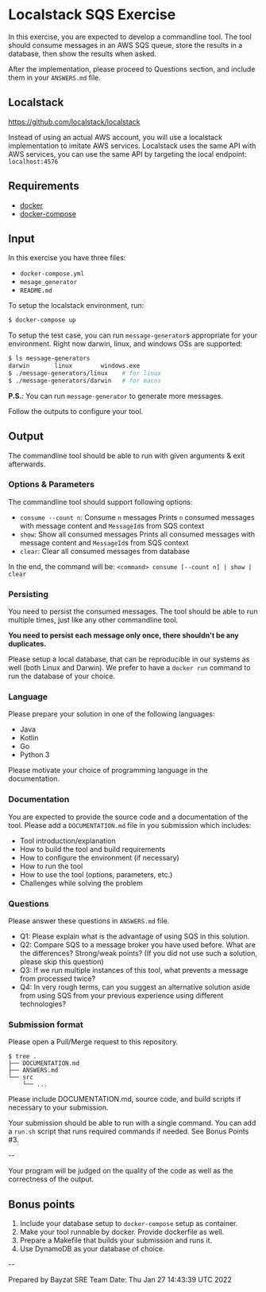 # Localstack SQS Exercise

In this exercise, you are expected to develop a commandline tool. The tool should consume messages in an AWS SQS queue, store the
results in a database, then show the results when asked.

After the implementation, please proceed to Questions section, and include them in your `ANSWERS.md` file.

## Localstack
https://github.com/localstack/localstack

Instead of using an actual AWS account, you will use a localstack implementation to imitate AWS services. Localstack
uses the same API with AWS services, you can use the same API by targeting the local endpoint: `localhost:4576`

## Requirements
- [docker](https://www.docker.com/get-started)
- [docker-compose](https://docs.docker.com/compose/install/)

## Input
In this exercise you have three files:
- `docker-compose.yml` 
- `mesage_generator`
- `README.md`

To setup the localstack environment, run:
```bash
$ docker-compose up
```

To setup the test case, you can run `message-generator`s appropriate for your environment. Right now darwin, linux, and
windows OSs are supported:
```bash
$ ls message-generators
darwin       linux        windows.exe
$ ./message-generators/linux    # for linux
$ ./message-generators/darwin   # for macos
```

**P.S.**: You can run `message-generator` to generate more messages.

Follow the outputs to configure your tool.

## Output
The commandline tool should be able to run with given arguments & exit afterwards.

### Options & Parameters
The commandline tool should support following options:

- `consume --count n`: Consume `n` messages
    Prints `n` consumed messages with message content and `MessageId`s from SQS context
- `show`: Show all consumed messages
    Prints all consumed messages with message content and `MessageId`s from SQS context
- `clear`: Clear all consumed messages from database

In the end, the command will be: `<command> consume [--count n] | show | clear`

### Persisting
You need to persist the consumed messages. The tool should be able to run multiple times, just like any other
commandline tool.

**You need to persist each message only once, there shouldn't be any duplicates.**

Please setup a local database, that can be reproducible in our systems as well (both Linux and Darwin). We prefer to have a `docker run`
command to run the database of your choice.

### Language
Please prepare your solution in one of the following languages:
- Java
- Kotlin
- Go
- Python 3

Please motivate your choice of programming language in the documentation.

### Documentation
You are expected to provide the source code and a documentation of the tool. Please add a `DOCUMENTATION.md` file in
you submission which includes:

- Tool introduction/explanation
- How to build the tool and build requirements
- How to configure the environment (if necessary)
- How to run the tool
- How to use the tool (options, parameters, etc.)
- Challenges while solving the problem

### Questions
Please answer these questions in `ANSWERS.md` file.

- Q1: Please explain what is the advantage of using SQS in this solution.
- Q2: Compare SQS to a message broker you have used before. What are the differences? Strong/weak points? (If you
    did not use such a solution, please skip this question)
- Q3: If we run multiple instances of this tool, what prevents a message from processed twice?
- Q4: In very rough terms, can you suggest an alternative solution aside from using SQS from your previous experience
    using different technologies?


### Submission format
Please open a Pull/Merge request to this repository.

```
$ tree .
├── DOCUMENTATION.md
├── ANSWERS.md
└── src
    └── ...
```
Please include DOCUMENTATION.md, source code, and build scripts if necessary to your submission.

Your submission should be able to run with a single command. You can add a `run.sh` script that runs required commands if needed. See Bonus Points #3.

--

Your program will be judged on the quality of the code as well as the correctness of the output.

## Bonus points
1. Include your database setup to `docker-compose` setup as container.
2. Make your tool runnable by docker. Provide dockerfile as well.
3. Prepare a Makefile that builds your submission and runs it.
4. Use DynamoDB as your database of choice.

--

Prepared by Bayzat SRE Team
Date: Thu Jan 27 14:43:39 UTC 2022
